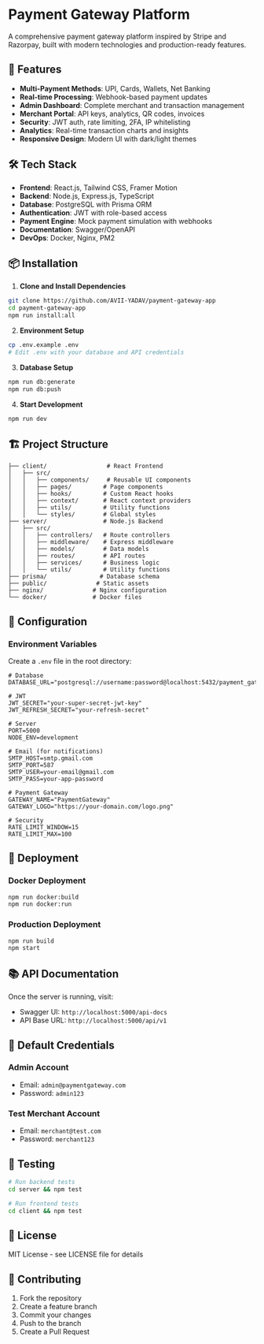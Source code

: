 # Payment Gateway Platform

A comprehensive payment gateway platform inspired by Stripe and Razorpay, built with modern technologies and production-ready features.

## 🚀 Features

- **Multi-Payment Methods**: UPI, Cards, Wallets, Net Banking
- **Real-time Processing**: Webhook-based payment updates
- **Admin Dashboard**: Complete merchant and transaction management
- **Merchant Portal**: API keys, analytics, QR codes, invoices
- **Security**: JWT auth, rate limiting, 2FA, IP whitelisting
- **Analytics**: Real-time transaction charts and insights
- **Responsive Design**: Modern UI with dark/light themes

## 🛠 Tech Stack

- **Frontend**: React.js, Tailwind CSS, Framer Motion
- **Backend**: Node.js, Express.js, TypeScript
- **Database**: PostgreSQL with Prisma ORM
- **Authentication**: JWT with role-based access
- **Payment Engine**: Mock payment simulation with webhooks
- **Documentation**: Swagger/OpenAPI
- **DevOps**: Docker, Nginx, PM2

## 📦 Installation

1. **Clone and Install Dependencies**

```bash
git clone https://github.com/AVII-YADAV/payment-gateway-app
cd payment-gateway-app
npm run install:all
```

2. **Environment Setup**

```bash
cp .env.example .env
# Edit .env with your database and API credentials
```

3. **Database Setup**

```bash
npm run db:generate
npm run db:push
```

4. **Start Development**

```bash
npm run dev
```

## 🏗 Project Structure

```
├── client/                 # React Frontend
│   ├── src/
│   │   ├── components/     # Reusable UI components
│   │   ├── pages/         # Page components
│   │   ├── hooks/         # Custom React hooks
│   │   ├── context/       # React context providers
│   │   ├── utils/         # Utility functions
│   │   └── styles/        # Global styles
├── server/                # Node.js Backend
│   ├── src/
│   │   ├── controllers/   # Route controllers
│   │   ├── middleware/    # Express middleware
│   │   ├── models/        # Data models
│   │   ├── routes/        # API routes
│   │   ├── services/      # Business logic
│   │   └── utils/         # Utility functions
├── prisma/               # Database schema
├── public/              # Static assets
├── nginx/              # Nginx configuration
└── docker/             # Docker files
```

## 🔧 Configuration

### Environment Variables

Create a `.env` file in the root directory:

```env
# Database
DATABASE_URL="postgresql://username:password@localhost:5432/payment_gateway"

# JWT
JWT_SECRET="your-super-secret-jwt-key"
JWT_REFRESH_SECRET="your-refresh-secret"

# Server
PORT=5000
NODE_ENV=development

# Email (for notifications)
SMTP_HOST=smtp.gmail.com
SMTP_PORT=587
SMTP_USER=your-email@gmail.com
SMTP_PASS=your-app-password

# Payment Gateway
GATEWAY_NAME="PaymentGateway"
GATEWAY_LOGO="https://your-domain.com/logo.png"

# Security
RATE_LIMIT_WINDOW=15
RATE_LIMIT_MAX=100
```

## 🚀 Deployment

### Docker Deployment

```bash
npm run docker:build
npm run docker:run
```

### Production Deployment

```bash
npm run build
npm start
```

## 📚 API Documentation

Once the server is running, visit:

- Swagger UI: `http://localhost:5000/api-docs`
- API Base URL: `http://localhost:5000/api/v1`

## 🔐 Default Credentials

### Admin Account

- Email: `admin@paymentgateway.com`
- Password: `admin123`

### Test Merchant Account

- Email: `merchant@test.com`
- Password: `merchant123`

## 🧪 Testing

```bash
# Run backend tests
cd server && npm test

# Run frontend tests
cd client && npm test
```

## 📄 License

MIT License - see LICENSE file for details

## 🤝 Contributing

1. Fork the repository
2. Create a feature branch
3. Commit your changes
4. Push to the branch
5. Create a Pull Request


